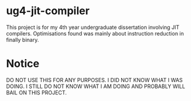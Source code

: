 # ug4-jit-compiler
This project is for my 4th year undergraduate dissertation involving JIT compilers. Optimisations found was mainly about instruction reduction in finally binary.

# Notice
DO NOT USE THIS FOR ANY PURPOSES. I DID NOT KNOW WHAT I WAS DOING. I STILL DO NOT KNOW WHAT I AM DOING AND PROBABLY WILL BAIL ON THIS PROJECT.
